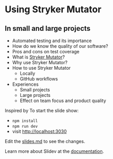 # Using Stryker Mutator

## In small and large projects

- Automated testing and its importance
- How do we know the quality of our software?
- Pros and cons on test coverage
- What is [Stryker Mutator](https://stryker-mutator.io/)? 
- Why use Stryker Mutator?
- How to use Stryker Mutator
  - Locally
  - GitHub workflows
- Experiences
  - Small projects
  - Large projects
  - Effect on team focus and product quality


Inspired by [](https://fosdem.org/2024/schedule/event/fosdem-2024-1683-who-s-testing-the-tests-mutation-testing-with-strykerjs/)
To start the slide show:

- `npm install`
- `npm run dev`
- visit <http://localhost:3030>

Edit the [slides.md](./slides.md) to see the changes.

Learn more about Slidev at the [documentation](https://sli.dev/).
